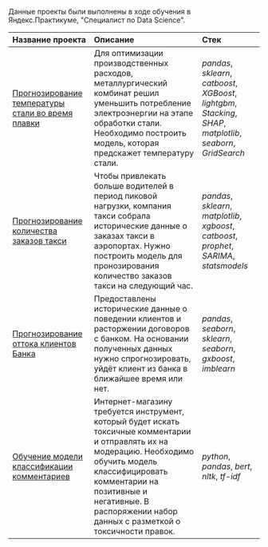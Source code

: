 
Данные проекты были выполнены в ходе обучения в Яндекс.Практикуме, "Специалист по Data Science".

| Название проекта | Описание | Стек | 
| :---------------------- | :---------------------- | :---------------------- |
| [Прогнозирование температуры стали во время плавки](https://github.com/suuurfinbird/yandex-data-science-projects-2023/tree/main/steel) | Для оптимизации производственных расходов, металлургический комбинат решил уменьшить потребление электроэнергии на этапе обработки стали. Необходимо построить модель, которая предскажет температуру стали.| *pandas*, *sklearn*, *catboost*, *XGBoost*, *lightgbm*, *Stacking*, *SHAP*, *matplotlib*, *seaborn*, *GridSearch*|
| [Прогнозирование количества заказов такси](https://github.com/suuurfinbird/yandex-data-science-projects-2023/tree/main/taxi) | Чтобы привлекать больше водителей в период пиковой нагрузки, компания такси собрала исторические данные о заказах такси в аэропортах. Нужно построить модель для пронозирования количество заказов такси на следующий час. | *pandas*, *sklearn*, *matplotlib*, *xgboost*, *catboost*, *prophet*, *SARIMA*, *statsmodels*|
| [Прогнозирование оттока клиентов Банка](https://github.com/suuurfinbird/yandex_data_science_projects_2023/tree/main/churn) | Предоставлены исторические данные о поведении клиентов и расторжении договоров с банком. На основании полученных данных нужно спрогнозировать, уйдёт клиент из банка в ближайшее время или нет.| *pandas*, *seaborn*, *sklearn*, *seaborn*, *gxboost*, *imblearn*|
| [Обучение модели классификации комментариев](https://github.com/suuurfinbird/yandex-data-science-projects-2023/tree/main/toxic_comments) | Интернет-магазину требуется инструмент, который будет искать токсичные комментарии и отправлять их на модерацию. Необходимо обучить модель классифицировать комментарии на позитивные и негативные. В распоряжении набор данных с разметкой о токсичности правок. | *python*, *pandas*, *bert*, *nltk*, *tf-idf*
